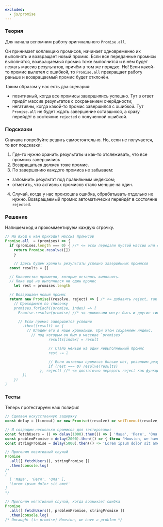 ```yaml
---
excluded:
  - js/promise
---
```


### Теория

Для начала вспомним работу оригинального `Promise.all`.

Он принимает коллекцию промисов, начинает одновременно их выполнять и возвращает новый промис. Если все переданные промисы выполнятся, возвращаемый промис тоже выполнится и в нём будет лежать массив результатов, причём в том же порядке. Но! Если какой-то промис вылетел с ошибкой, то `Promise.all` прекращает работу раньше и возвращаемый промис будет отклонён.

Таким образом у нас есть два сценария:

- позитивный, когда все промисы завершились успешно. Тут в ответ придёт массив результатов с сохранением очерёдности;
- негативны, когда какой-то промис завершился с ошибкой. Тут `Promise.all` не будет ждать завершение оставшихся, а сразу перейдёт в состояние `rejected` с полученной ошибкой.

### Подсказки

Сначала попробуйте решить самостоятельно. Но, если не получается, то вот подсказки:

1. Где-то нужно хранить результаты и как-то отслеживать, что все промисы завершились.
2. Возвращаться должен тоже промис.
3. По завершению каждого промиса не забываем:
  - запомнить результат под правильным индексом;
  - отметить, что активных промисов стало меньше на один.
4. Случай, когда у нас произошла ошибка, обрабатывать отдельно не нужно. Возвращаемый промис автоматически перейдёт в состояние `rejected`.

### Решение

Напишем код и прокомментируем каждую строчку.

```jsx
// На вход к нам приходит массив промисов
Promise.all  = (promises) => {
  if (promises.length === 0) { //* <= если передали пустой массив или строку
    return Promise.resolve([])
	}

	// Здесь будем хранить результаты успешно завершённых промисов
  const results = []

  // Количество промисов, которые осталось выполнить.
  // Пока ещё не выполнился ни один промис
	let rest = promises.length

  // Возвращаем новый промис
  return new Promise((resolve, reject) => { /* <= добавить reject, так он должен обрабатывать ошибки
    // Проходимся по списочку
    promises.forEach((promise, index) => {
      Promise.resolve(promise) //* <= промисами могут быть и другие типы данных

      // Если промис завершается успешно
        .then((result) => {
          // Кладём его в наше хранилище. При этом сохраняем индекс,
	        // под которым он был в массиве `promises`
					results[index] = result

					// Стало меньше на один невыполненный промис
					rest -= 1

					// Если активных промисов больше нет, резолвим результат
					if (rest === 0) resolve(results)
				}, reject) //* <= достаточно передать reject как функцию
		})
	})
}
```

### Тесты

Теперь протестируем наш полифил

```jsx
// Сделаем искусственную задержку
const delay = (timeout) => new Promise((resolve) => setTimeout(resolve, timeout))

// И создадим несколько промисов для тестирования
const fetchUsers = () => delay(1000).then(() => [ 'Маша', 'Петя', 'Оля' ])
const problemPromise = delay(2000).then(() => { throw 'Houston, we have a problem' })
const stringPromise = delay(5000).then(() => 'Lorem ipsum dolor sit amet')

// Прогоним позитивный случай
Promise
  .all([ fetchUsers(), stringPromise ])
  .then(console.log)
/*
[
  [ 'Маша', 'Петя', 'Оля' ],
  'Lorem ipsum dolor sit amet'
]
*/

// Прогоним негативный случай, когда возникает ошибка
Promise
  .all([ fetchUsers(), problemPromise, stringPromise ])
  .then(console.log)
/* Uncaught (in promise) Houston, we have a problem */
```
